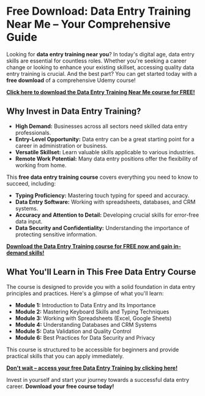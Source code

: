 # Free Download: Data Entry Training Near Me – Your Comprehensive Guide

Looking for **data entry training near you**? In today's digital age, data entry skills are essential for countless roles. Whether you're seeking a career change or looking to enhance your existing skillset, accessing quality data entry training is crucial. And the best part? You can get started today with a **free download** of a comprehensive Udemy course!

[**Click here to download the Data Entry Training Near Me course for FREE!**](https://udemywork.com/data-entry-training-near-me)

## Why Invest in Data Entry Training?

*   **High Demand:** Businesses across all sectors need skilled data entry professionals.
*   **Entry-Level Opportunity:** Data entry can be a great starting point for a career in administration or business.
*   **Versatile Skillset:** Learn valuable skills applicable to various industries.
*   **Remote Work Potential:** Many data entry positions offer the flexibility of working from home.

This **free data entry training course** covers everything you need to know to succeed, including:

*   **Typing Proficiency:** Mastering touch typing for speed and accuracy.
*   **Data Entry Software:** Working with spreadsheets, databases, and CRM systems.
*   **Accuracy and Attention to Detail:** Developing crucial skills for error-free data input.
*   **Data Security and Confidentiality:** Understanding the importance of protecting sensitive information.

[**Download the Data Entry Training course for FREE now and gain in-demand skills!**](https://udemywork.com/data-entry-training-near-me)

## What You'll Learn in This Free Data Entry Course

The course is designed to provide you with a solid foundation in data entry principles and practices. Here's a glimpse of what you'll learn:

*   **Module 1:** Introduction to Data Entry and Its Importance
*   **Module 2:** Mastering Keyboard Skills and Typing Techniques
*   **Module 3:** Working with Spreadsheets (Excel, Google Sheets)
*   **Module 4:** Understanding Databases and CRM Systems
*   **Module 5:** Data Validation and Quality Control
*   **Module 6:** Best Practices for Data Security and Privacy

This course is structured to be accessible for beginners and provide practical skills that you can apply immediately.

[**Don't wait – access your free Data Entry Training by clicking here!**](https://udemywork.com/data-entry-training-near-me)

Invest in yourself and start your journey towards a successful data entry career. **Download your free course today!**
